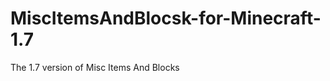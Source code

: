 MiscItemsAndBlocsk-for-Minecraft-1.7
====================================

The 1.7 version of Misc Items And Blocks
